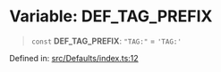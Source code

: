 # Variable: DEF\_TAG\_PREFIX

> `const` **DEF\_TAG\_PREFIX**: `"TAG:"` = `'TAG:'`

Defined in: [src/Defaults/index.ts:12](https://github.com/Fokusdotid/bail/blob/cf6cc85134e12081bc635cea02cc0eee74033a81/src/Defaults/index.ts#L12)
